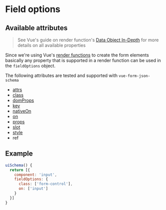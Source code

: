 # Field options

## Available attributes

> See Vue's guide on render function's [Data Object In-Depth]( https://vuejs.org/v2/guide/render-function.html#The-Data-Object-In-Depth) for more details on all available properties

Since we're using Vue's [render functions](https://vuejs.org/v2/guide/render-function.html) to create the form elements basically any property that is supported in a render function can be used in the `fieldOptions` object.

The following attributes are tested and supported with `vue-form-json-schema`

* [attrs](field-options/attrs.md)
* [class](field-options/class.md)
* [domProps](field-options/dom-props.md)
* [key](field-options/key.md)
* [nativeOn](field-options/native-on.md)
* [on](field-options/on.md)
* [props](field-options/props.md)
* [slot](field-options/slot.md)
* [style](field-options/style.md)
* ref

## Example

```js
uiSchema() {
  return [{
    component: 'input',
    fieldOptions: {
      class: ['form-control'],
      on: ['input']
    }
  }]
}
```
